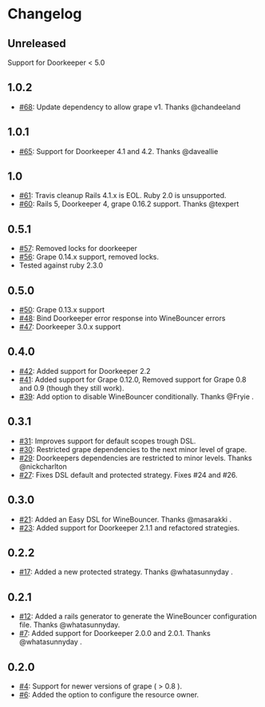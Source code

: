 Changelog
=========

## Unreleased
Support for Doorkeeper < 5.0

## 1.0.2
* [#68](https://github.com/antek-drzewiecki/wine_bouncer/pull/68): Update dependency to allow grape v1. Thanks @chandeeland

## 1.0.1
* [#65](https://github.com/antek-drzewiecki/wine_bouncer/pull/65): Support for Doorkeeper 4.1 and 4.2. Thanks @daveallie

## 1.0
* [#61](https://github.com/antek-drzewiecki/wine_bouncer/pull/61): Travis cleanup Rails 4.1.x is EOL. Ruby 2.0 is unsupported.
* [#60](https://github.com/antek-drzewiecki/wine_bouncer/pull/60): Rails 5, Doorkeeper 4, grape 0.16.2 support. Thanks @texpert

## 0.5.1
* [#57](https://github.com/antek-drzewiecki/wine_bouncer/pull/57): Removed locks for doorkeeper
* [#56](https://github.com/antek-drzewiecki/wine_bouncer/pull/56): Grape 0.14.x support, removed locks.
* Tested against ruby 2.3.0

## 0.5.0
* [#50](https://github.com/antek-drzewiecki/wine_bouncer/pull/50): Grape 0.13.x support
* [#48](https://github.com/antek-drzewiecki/wine_bouncer/pull/48): Bind Doorkeeper error response into WineBouncer errors
* [#47](https://github.com/antek-drzewiecki/wine_bouncer/pull/47): Doorkeeper 3.0.x support

## 0.4.0
* [#42](https://github.com/antek-drzewiecki/wine_bouncer/pull/42): Added support for Doorkeeper 2.2
* [#41](https://github.com/antek-drzewiecki/wine_bouncer/pull/41): Added support for Grape 0.12.0, Removed support for Grape 0.8 and 0.9 (though they still work).
* [#39](https://github.com/antek-drzewiecki/wine_bouncer/pull/39): Add option to disable WineBouncer conditionally. Thanks @Fryie .

## 0.3.1
* [#31](https://github.com/antek-drzewiecki/wine_bouncer/pull/31): Improves support for default scopes trough DSL.
* [#30](https://github.com/antek-drzewiecki/wine_bouncer/pull/30): Restricted grape dependencies to the next minor level of grape.
* [#29](https://github.com/antek-drzewiecki/wine_bouncer/pull/29): Doorkeepers dependencies are restricted to minor levels. Thanks @nickcharlton
* [#27](https://github.com/antek-drzewiecki/wine_bouncer/pull/27): Fixes DSL default and protected strategy. Fixes #24 and #26.

## 0.3.0
* [#21](https://github.com/antek-drzewiecki/wine_bouncer/pull/21): Added an Easy DSL for WineBouncer. Thanks @masarakki .
* [#23](https://github.com/antek-drzewiecki/wine_bouncer/pull/23): Added support for Doorkeeper 2.1.1 and refactored strategies.

## 0.2.2
* [#17](https://github.com/antek-drzewiecki/wine_bouncer/pull/17): Added a new protected strategy. Thanks @whatasunnyday .

## 0.2.1
* [#12](https://github.com/antek-drzewiecki/wine_bouncer/pull/12): Added a rails generator to generate the WineBouncer configuration file. Thanks @whatasunnyday.
* [#7](https://github.com/antek-drzewiecki/wine_bouncer/pull/7): Added support for Doorkeeper 2.0.0 and 2.0.1. Thanks @whatasunnyday .

## 0.2.0
* [#4](https://github.com/antek-drzewiecki/wine_bouncer/pull/4): Support for newer versions of grape ( > 0.8 ).
* [#6](https://github.com/antek-drzewiecki/wine_bouncer/pull/6): Added the option to configure the resource owner.

